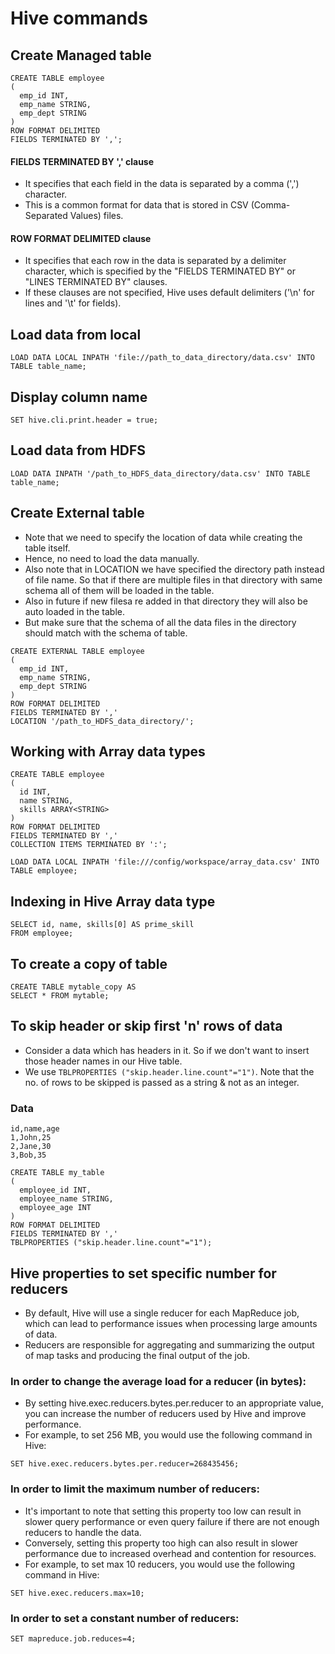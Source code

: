 # Hive commands

## Create Managed table
```
CREATE TABLE employee
(
  emp_id INT,
  emp_name STRING,
  emp_dept STRING
)
ROW FORMAT DELIMITED
FIELDS TERMINATED BY ',';
```
#### FIELDS TERMINATED BY ',' clause 
- It specifies that each field in the data is separated by a comma (',') character. 
- This is a common format for data that is stored in CSV (Comma-Separated Values) files.

#### ROW FORMAT DELIMITED clause
- It specifies that each row in the data is separated by a delimiter character, which is specified by the "FIELDS TERMINATED BY" or "LINES TERMINATED BY" clauses. 
- If these clauses are not specified, Hive uses default delimiters ('\n' for lines and '\t' for fields).

## Load data from local
```
LOAD DATA LOCAL INPATH 'file://path_to_data_directory/data.csv' INTO TABLE table_name;
```

## Display column name
```
SET hive.cli.print.header = true;
```

## Load data from HDFS
```
LOAD DATA INPATH '/path_to_HDFS_data_directory/data.csv' INTO TABLE table_name;
```

## Create External table
- Note that we need to specify the location of data while creating the table itself.
- Hence, no need to load the data manually.
- Also note that in LOCATION we have specified the directory path instead of file name. So that if there are multiple files in that directory with same schema all of them will be loaded in the table.
- Also in future if new filesa re added in that directory they will also be auto loaded in the table.
- But make sure that the schema of all the data files in the directory should match with the schema of table.
```
CREATE EXTERNAL TABLE employee
(
  emp_id INT,
  emp_name STRING,
  emp_dept STRING
)
ROW FORMAT DELIMITED
FIELDS TERMINATED BY ','
LOCATION '/path_to_HDFS_data_directory/';
```


## Working with Array data types
```
CREATE TABLE employee
(
  id INT,
  name STRING,
  skills ARRAY<STRING>
)
ROW FORMAT DELIMITED
FIELDS TERMINATED BY ','
COLLECTION ITEMS TERMINATED BY ':';
```
```
LOAD DATA LOCAL INPATH 'file:///config/workspace/array_data.csv' INTO TABLE employee;
```

## Indexing in Hive Array data type
```
SELECT id, name, skills[0] AS prime_skill
FROM employee;
```

## To create a copy of table
```
CREATE TABLE mytable_copy AS
SELECT * FROM mytable;
```

## To skip header or skip first 'n' rows of data
- Consider a data which has headers in it. So if we don't want to insert those header names in our Hive table.
- We use ```TBLPROPERTIES ("skip.header.line.count"="1")```. Note that the no. of rows to be skipped is passed as a string & not as an integer.
### Data
```
id,name,age
1,John,25
2,Jane,30
3,Bob,35
```
```
CREATE TABLE my_table 
(
  employee_id INT,
  employee_name STRING,
  employee_age INT
)
ROW FORMAT DELIMITED
FIELDS TERMINATED BY ','
TBLPROPERTIES ("skip.header.line.count"="1");
```

## Hive properties to set specific number for reducers
- By default, Hive will use a single reducer for each MapReduce job, which can lead to performance issues when processing large amounts of data.
- Reducers are responsible for aggregating and summarizing the output of map tasks and producing the final output of the job.

### In order to change the average load for a reducer (in bytes):
- By setting hive.exec.reducers.bytes.per.reducer to an appropriate value, you can increase the number of reducers used by Hive and improve performance.
- For example, to set 256 MB, you would use the following command in Hive:
```
SET hive.exec.reducers.bytes.per.reducer=268435456;
```

### In order to limit the maximum number of reducers:
- It's important to note that setting this property too low can result in slower query performance or even query failure if there are not enough reducers to handle the data. 
- Conversely, setting this property too high can also result in slower performance due to increased overhead and contention for resources.
- For example, to set max 10 reducers, you would use the following command in Hive:
```
SET hive.exec.reducers.max=10;
```

### In order to set a constant number of reducers:
```
SET mapreduce.job.reduces=4;
```
